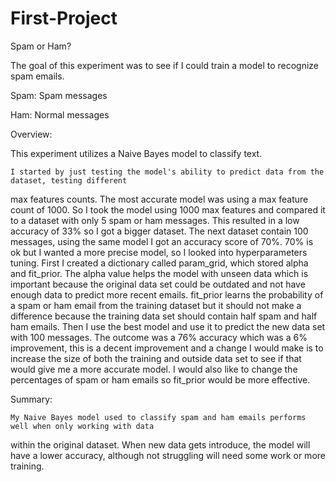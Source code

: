 # First-Project

Spam or Ham?

The goal of this experiment was to see if I could train a model to recognize spam emails.

Spam: Spam messages

Ham: Normal messages

Overview:

This experiment utilizes a Naive Bayes model to classify text.

    I started by just testing the model's ability to predict data from the dataset, testing different
max features counts. The most accurate model was using a max feature count of 1000. So I took the model using 1000 max features and compared it to a dataset with only 5 spam or ham messages. This resulted in a low accuracy of 33% so I got a bigger dataset. The next dataset contain 100 messages, using the same model I got an accuracy score of 70%. 70% is ok but I wanted a more precise model, so I looked into hyperparameters tuning. First I created a dictionary called param_grid, which stored alpha and fit_prior. The alpha value helps the model with unseen data which is important because the original data set could be outdated and not have enough data to predict more recent emails. fit_prior learns the probability of a spam or ham email from the training dataset but it should not make a difference because the training data set should contain half spam and half ham emails. Then I use the best model and use it to predict the new data set with 100 messages. The outcome was a 76% accuracy which was a 6% improvement, this is a decent improvement and a change I would make is to increase the size of both the training and outside data set to see if that would give me a more accurate model. I would also like to change the percentages of spam or ham emails so fit_prior would be more effective.

Summary:

    My Naive Bayes model used to classify spam and ham emails performs well when only working with data 
within the original dataset. When new data gets introduce, the model will have a lower accuracy, although not struggling will need some work or more training.
